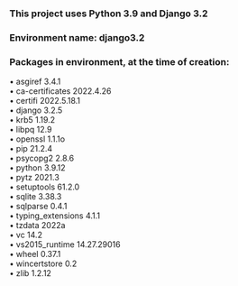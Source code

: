 ### This project uses Python 3.9 and Django 3.2

### Environment name: django3.2

### Packages in environment, at the time of creation:

• asgiref 3.4.1<br>
• ca-certificates 2022.4.26<br>
• certifi 2022.5.18.1<br>
• django 3.2.5<br>
• krb5 1.19.2<br>
• libpq 12.9<br>
• openssl 1.1.1o<br>
• pip 21.2.4<br>
• psycopg2 2.8.6<br>
• python 3.9.12<br>
• pytz 2021.3<br>
• setuptools 61.2.0<br>
• sqlite 3.38.3<br>
• sqlparse 0.4.1<br>
• typing_extensions 4.1.1<br>
• tzdata 2022a<br>
• vc 14.2<br>
• vs2015_runtime 14.27.29016<br>
• wheel 0.37.1<br>
• wincertstore 0.2<br>
• zlib 1.2.12<br>
